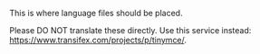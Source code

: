 This is where language files should be placed.

Please DO NOT translate these directly. Use this service instead: https://www.transifex.com/projects/p/tinymce/.
